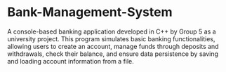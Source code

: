 # Bank-Management-System
A console-based banking application developed in C++ by Group 5 as a university project. This program simulates basic banking functionalities, allowing users to create an account, manage funds through deposits and withdrawals, check their balance, and ensure data persistence by saving and loading account information from a file.
